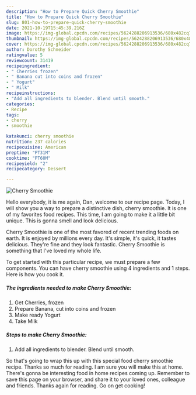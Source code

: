 ```yaml
---
description: "How to Prepare Quick Cherry Smoothie"
title: "How to Prepare Quick Cherry Smoothie"
slug: 801-how-to-prepare-quick-cherry-smoothie
date: 2021-10-19T15:45:39.216Z
image: https://img-global.cpcdn.com/recipes/5624288206913536/680x482cq70/cherry-smoothie-recipe-main-photo.jpg
thumbnail: https://img-global.cpcdn.com/recipes/5624288206913536/680x482cq70/cherry-smoothie-recipe-main-photo.jpg
cover: https://img-global.cpcdn.com/recipes/5624288206913536/680x482cq70/cherry-smoothie-recipe-main-photo.jpg
author: Dorothy Schneider
ratingvalue: 5
reviewcount: 31419
recipeingredient:
- " Cherries frozen"
- " Banana cut into coins and frozen"
- " Yogurt"
- " Milk"
recipeinstructions:
- "Add all ingredients to blender. Blend until smooth."
categories:
- Recipe
tags:
- cherry
- smoothie

katakunci: cherry smoothie 
nutrition: 237 calories
recipecuisine: American
preptime: "PT31M"
cooktime: "PT60M"
recipeyield: "2"
recipecategory: Dessert

---
```



![Cherry Smoothie](https://img-global.cpcdn.com/recipes/5624288206913536/680x482cq70/cherry-smoothie-recipe-main-photo.jpg)

Hello everybody, it is me again, Dan, welcome to our recipe page. Today, I will show you a way to prepare a distinctive dish, cherry smoothie. It is one of my favorites food recipes. This time, I am going to make it a little bit unique. This is gonna smell and look delicious.

Cherry Smoothie is one of the most favored of recent trending foods on earth. It is enjoyed by millions every day. It's simple, it's quick, it tastes delicious. They're fine and they look fantastic. Cherry Smoothie is something that I've loved my whole life.




To get started with this particular recipe, we must prepare a few components. You can have cherry smoothie using 4 ingredients and 1 steps. Here is how you cook it.

<!--inarticleads1-->

##### The ingredients needed to make Cherry Smoothie:

1. Get  Cherries, frozen
1. Prepare  Banana, cut into coins and frozen
1. Make ready  Yogurt
1. Take  Milk




<!--inarticleads2-->

##### Steps to make Cherry Smoothie:

1. Add all ingredients to blender. Blend until smooth.




So that's going to wrap this up with this special food cherry smoothie recipe. Thanks so much for reading. I am sure you will make this at home. There's gonna be interesting food in home recipes coming up. Remember to save this page on your browser, and share it to your loved ones, colleague and friends. Thanks again for reading. Go on get cooking!
